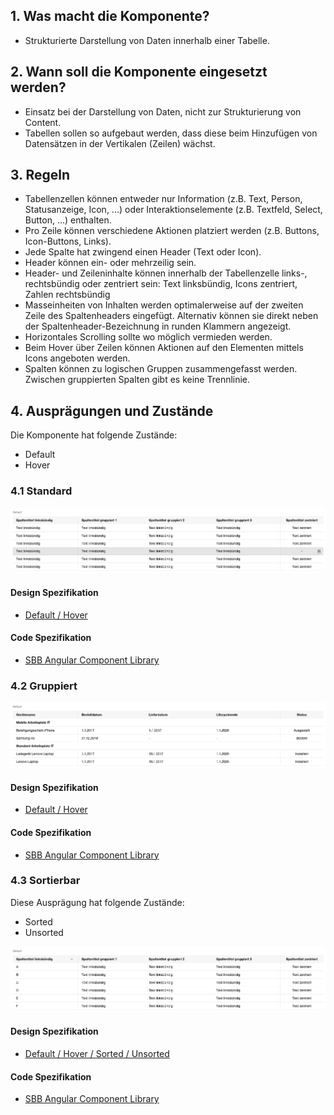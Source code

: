 ## 1. Was macht die Komponente?
* Strukturierte Darstellung von Daten innerhalb einer Tabelle.


## 2. Wann soll die Komponente eingesetzt werden?
* Einsatz bei der Darstellung von Daten, nicht zur Strukturierung von Content.
* Tabellen sollen so aufgebaut werden, dass diese beim Hinzufügen von Datensätzen in der Vertikalen (Zeilen) wächst.


## 3. Regeln
* Tabellenzellen können entweder nur Information (z.B. Text, Person, Statusanzeige, Icon, ...) oder Interaktionselemente (z.B. Textfeld, Select, Button, ...) enthalten.
* Pro Zeile können verschiedene Aktionen platziert werden (z.B. Buttons, Icon-Buttons, Links).
* Jede Spalte hat zwingend einen Header (Text oder Icon).
* Header können ein- oder mehrzeilig sein.
* Header- und Zeileninhalte können innerhalb der Tabellenzelle links-, rechtsbündig oder zentriert sein: Text linksbündig, Icons zentriert, Zahlen rechtsbündig
* Masseinheiten von Inhalten werden optimalerweise auf der zweiten Zeile des Spaltenheaders eingefügt. Alternativ können sie direkt neben der Spaltenheader-Bezeichnung in runden Klammern angezeigt.
* Horizontales Scrolling sollte wo möglich vermieden werden.
* Beim Hover über Zeilen können Aktionen auf den Elementen mittels Icons angeboten werden.
* Spalten können zu logischen Gruppen zusammengefasst werden. Zwischen gruppierten Spalten gibt es keine Trennlinie.


## 4. Ausprägungen und Zustände
Die Komponente hat folgende Zustände:
* Default
* Hover

### 4.1 Standard
![Darstellung der Komponente Tabelle in der Standard Ausprägung](https://raw.githubusercontent.com/sbb-design-systems/design-system-webapp-documentation/master/documentation/components/table/images/table_default.png 'class: image')

#### Design Spezifikation
* [Default / Hover](https://sbb.invisionapp.com/d/main#/console/17140415/355362889/inspect)

#### Code Spezifikation
* [SBB Angular Component Library](https://sbb-angular.app.sbb.ch/business/components/table)

### 4.2 Gruppiert
![Darstellung der Komponente Tabelle mit gruppierten Inhalten](https://raw.githubusercontent.com/sbb-design-systems/design-system-webapp-documentation/master/documentation/components/table/images/table_grouped.png 'class: image')

#### Design Spezifikation
* [Default / Hover](https://sbb.invisionapp.com/d/main#/console/17140415/355362890/inspect)

#### Code Spezifikation
* [SBB Angular Component Library](https://sbb-angular.app.sbb.ch/business/components/table)

### 4.3 Sortierbar
Diese Ausprägung hat folgende Zustände:
* Sorted
* Unsorted

![Darstellung der Komponente Tabelle mit Sortierung](https://raw.githubusercontent.com/sbb-design-systems/design-system-webapp-documentation/master/documentation/components/table/images/table_sortable.png 'class: image')

#### Design Spezifikation
* [Default / Hover / Sorted / Unsorted](https://sbb.invisionapp.com/d/main#/console/17140415/355362891/inspect)

#### Code Spezifikation
* [SBB Angular Component Library](https://sbb-angular.app.sbb.ch/business/components/table)
